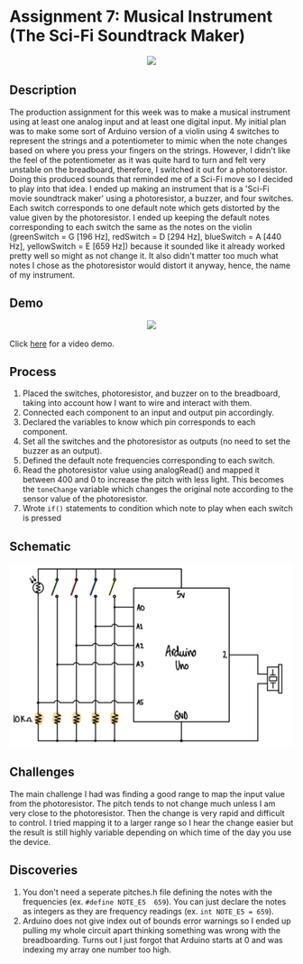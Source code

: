 # Assignment 7: Musical Instrument (The Sci-Fi Soundtrack Maker)

<p align="center">
  <img src="instrumentImage.png" width="480">
</p>

## Description
The production assignment for this week was to make a musical instrument using at least one analog input and at least one digital input. My initial plan was to make some sort of Arduino version of a violin using 4 switches to represent the strings and a potentiometer to mimic when the note changes based on where you press your fingers on the strings. However, I didn't like the feel of the potentiometer as it was quite hard to turn and felt very unstable on the breadboard, therefore, I switched it out for a photoresistor. Doing this produced sounds that reminded me of a Sci-Fi move so I decided to play into that idea. I ended up making an instrument that is a 'Sci-Fi movie soundtrack maker' using a photoresistor, a buzzer, and four switches. Each switch corresponds to one default note which gets distorted by the value given by the photoresistor. I ended up keeping the default notes corresponding to each switch the same as the notes on the violin (greenSwitch = G [196 Hz], redSwitch = D [294 Hz], blueSwitch = A [440 Hz], yellowSwitch = E [659 Hz]) because it sounded like it already worked pretty well so might as not change it. It also didn't matter too much what notes I chose as the photoresistor would distort it anyway, hence, the name of my instrument.

## Demo
<p align="center">
  <img src="instrumentDemo.gif" width="480">
</p>

Click [here](https://youtu.be/e19SDqF_XA4) for a video demo.

## Process
1. Placed the switches, photoresistor, and buzzer on to the breadboard, taking into account how I want to wire and interact with them.
2. Connected each component to an input and output pin accordingly.
3. Declared the variables to know which pin corresponds to each component.
4. Set all the switches and the photoresistor as outputs (no need to set the buzzer as an output).
5. Defined the default note frequencies corresponding to each switch.
6. Read the photoresistor value using analogRead() and mapped it between 400 and 0 to increase the pitch with less light. This becomes the ```toneChange``` variable which changes the original note according to the sensor value of the photoresistor.
7. Wrote ```if()``` statements to condition which note to play when each switch is pressed

## Schematic
<p align="center">
  <img src="instrumentSchematic.jpg" width="620">
</p>

## Challenges
The main challenge I had was  finding a good range to map the input value from the photoresistor. The pitch tends to not change much unless I am very close to the photoresistor. Then the change is very rapid and difficult to control. I tried mapping it to a larger range so I hear the change easier but the result is still highly variable depending on which time of the day you use the device.

## Discoveries
1. You don't need a seperate pitches.h file defining the notes with the frequencies (ex. ```#define NOTE_E5  659```). You can just declare the notes as integers as they are frequency readings (ex. ```int NOTE_E5 = 659```).
2. Arduino does not give index out of bounds error warnings so I ended up pulling my whole circuit apart thinking something was wrong with the breadboarding. Turns out I just forgot that Arduino starts at 0 and was indexing my array one number too high.

